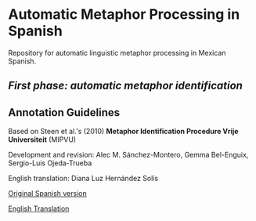 # Automatic Metaphor Processing in Spanish
Repository for automatic linguistic metaphor processing in Mexican Spanish.

## _First phase: automatic metaphor identification_ 

## Annotation Guidelines
Based on Steen et al.'s (2010) **Metaphor Identification Procedure Vrije Universiteit** (MIPVU)

Development and revision: Alec M. Sánchez-Montero, Gemma Bel-Enguix, Sergio-Luis Ojeda-Trueba

English translation: Diana Luz Hernández Solís

[Original Spanish version](https://github.com/alecmontero/automaticmetaphorprocessingspanish/blob/4a27a4d344df8561d09e487f3c53b8d6cd2e59ec/Anotacion%20de%20metaforas%20linguisticas%20en%20tuits%20de%20divulgacion%20cientifica_espan%CC%83ol%20de%20Mexico.pdf)

[English Translation](https://github.com/alecmontero/automaticmetaphorprocessingspanish/blob/main/Metaphor%20Annotation%20Guidelines_Popular%20Science%20Tweets%20Mexican%20Spanish_EN%20version.pdf)
